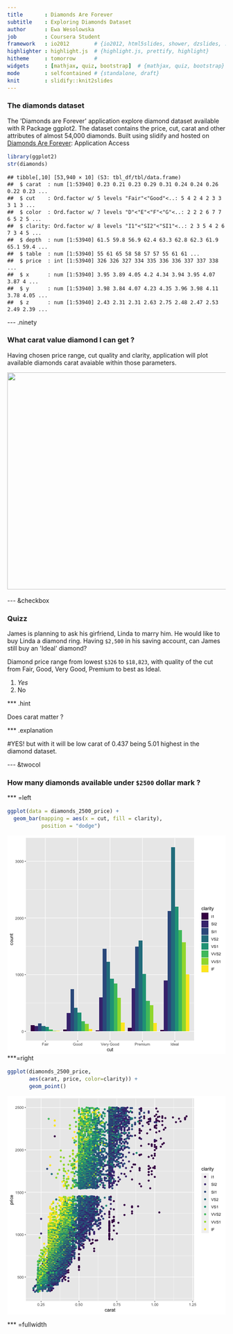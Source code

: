 ```yaml
---
title       : Diamonds Are Forever
subtitle    : Exploring Diamonds Dataset
author      : Ewa Wesolowska
job         : Coursera Student
framework   : io2012        # {io2012, html5slides, shower, dzslides, ...}
highlighter : highlight.js  # {highlight.js, prettify, highlight}
hitheme     : tomorrow      # 
widgets     : [mathjax, quiz, bootstrap]  # {mathjax, quiz, bootstrap}
mode        : selfcontained # {standalone, draft}
knit        : slidify::knit2slides
--- 
```


<style>
article p {
  font-size: 16px;
}
article code {
  font-size: 14px;
}

</style>

### The diamonds dataset

The 'Diamonds are Forever' application explore diamond dataset available with R Package ggplot2.
The dataset contains the price, cut, carat and other attributes of almost 54,000 diamonds.
Built using slidify and hosted on [Diamonds Are Forever](https://ewat3ch.shinyapps.io/diamonds_are_forever/): Application Access


```r
library(ggplot2)
str(diamonds)
```

```
## tibble[,10] [53,940 × 10] (S3: tbl_df/tbl/data.frame)
##  $ carat  : num [1:53940] 0.23 0.21 0.23 0.29 0.31 0.24 0.24 0.26 0.22 0.23 ...
##  $ cut    : Ord.factor w/ 5 levels "Fair"<"Good"<..: 5 4 2 4 2 3 3 3 1 3 ...
##  $ color  : Ord.factor w/ 7 levels "D"<"E"<"F"<"G"<..: 2 2 2 6 7 7 6 5 2 5 ...
##  $ clarity: Ord.factor w/ 8 levels "I1"<"SI2"<"SI1"<..: 2 3 5 4 2 6 7 3 4 5 ...
##  $ depth  : num [1:53940] 61.5 59.8 56.9 62.4 63.3 62.8 62.3 61.9 65.1 59.4 ...
##  $ table  : num [1:53940] 55 61 65 58 58 57 57 55 61 61 ...
##  $ price  : int [1:53940] 326 326 327 334 335 336 336 337 337 338 ...
##  $ x      : num [1:53940] 3.95 3.89 4.05 4.2 4.34 3.94 3.95 4.07 3.87 4 ...
##  $ y      : num [1:53940] 3.98 3.84 4.07 4.23 4.35 3.96 3.98 4.11 3.78 4.05 ...
##  $ z      : num [1:53940] 2.43 2.31 2.31 2.63 2.75 2.48 2.47 2.53 2.49 2.39 ...
```

--- .ninety

### What carat value diamond I can get ?

Having chosen price range, cut quality and clarity, application will plot available diamonds carat avaiable within those parameters.

<img height='500' width='600' src=img-week3/diamonds_are_forever.png>

---  &checkbox

### Quizz



James is planning to ask his girfriend, Linda  to marry him. He would like to buy Linda a diamond ring.
Having `$2,500` in his saving account, can James still buy an 'Ideal' diamond?

Diamond price range from lowest `$326` to `$18,823`, with quality of the cut from Fair, Good, Very Good, Premium to best as Ideal.

1. _Yes_
2. No

*** .hint

Does carat matter ?

*** .explanation

#YES! but with it will be low carat of 0.437 being 5.01 highest in the diamond dataset.

--- &twocol

### How many diamonds available under `$2500` dollar mark ?

*** =left

```r
ggplot(data = diamonds_2500_price) + 
  geom_bar(mapping = aes(x = cut, fill = clarity), 
           position = "dodge")
```

<img src="assets/fig/unnamed-chunk-3-1.png" title="plot of chunk unnamed-chunk-3" alt="plot of chunk unnamed-chunk-3" style="display: block; margin: auto auto auto 0;" />
***=right


```r
ggplot(diamonds_2500_price, 
       aes(carat, price, color=clarity)) + 
       geom_point() 
```

<img src="assets/fig/unnamed-chunk-4-1.png" title="plot of chunk unnamed-chunk-4" alt="plot of chunk unnamed-chunk-4" style="display: block; margin: auto 0 auto auto;" />

*** =fullwidth
